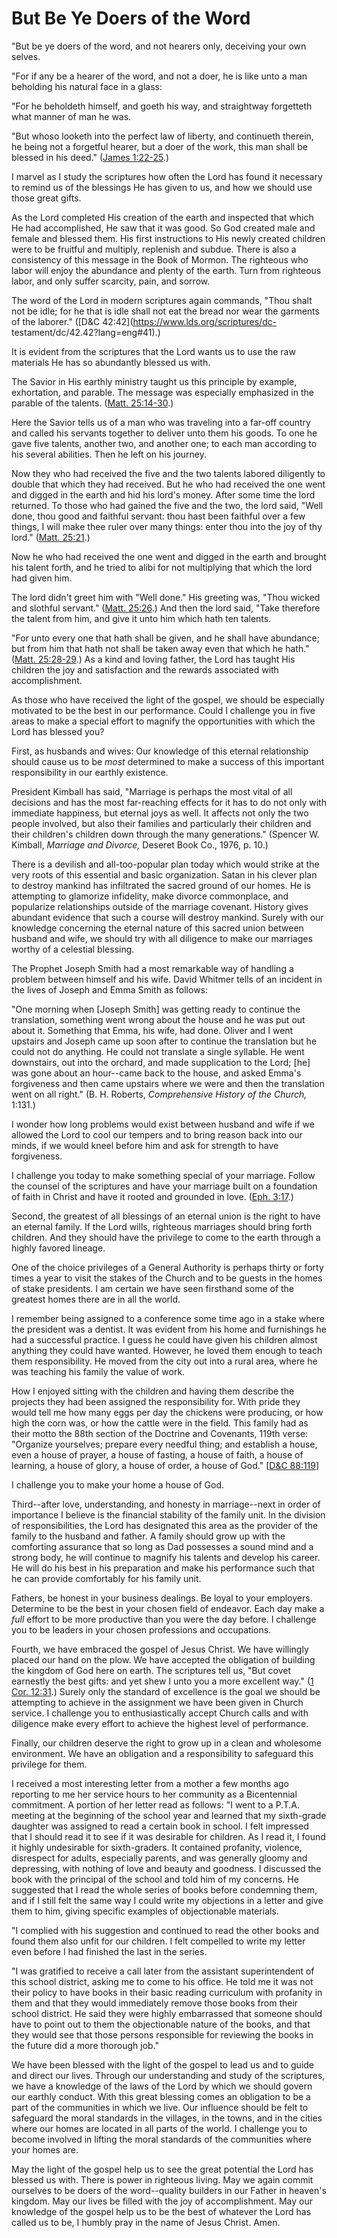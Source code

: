 # But Be Ye Doers of the Word

"But be ye doers of the word, and not hearers only, deceiving your own selves.

"For if any be a hearer of the word, and not a doer, he is like unto a man
beholding his natural face in a glass:

"For he beholdeth himself, and goeth his way, and straightway forgetteth what
manner of man he was.

"But whoso looketh into the perfect law of liberty, and continueth therein, he
being not a forgetful hearer, but a doer of the work, this man shall be
blessed in his deed." ([James
1:22-25](https://www.lds.org/scriptures/nt/james/1.22-25?lang=eng#21).)

I marvel as I study the scriptures how often the Lord has found it necessary
to remind us of the blessings He has given to us, and how we should use those
great gifts.

As the Lord completed His creation of the earth and inspected that which He
had accomplished, He saw that it was good. So God created male and female and
blessed them. His first instructions to His newly created children were to be
fruitful and multiply, replenish and subdue. There is also a consistency of
this message in the Book of Mormon. The righteous who labor will enjoy the
abundance and plenty of the earth. Turn from righteous labor, and only suffer
scarcity, pain, and sorrow.

The word of the Lord in modern scriptures again commands, "Thou shalt not be
idle; for he that is idle shall not eat the bread nor wear the garments of the
laborer." ([D&amp;C 42:42](https://www.lds.org/scriptures/dc-
testament/dc/42.42?lang=eng#41).)

It is evident from the scriptures that the Lord wants us to use the raw
materials He has so abundantly blessed us with.

The Savior in His earthly ministry taught us this principle by example,
exhortation, and parable. The message was especially emphasized in the parable
of the talents. ([Matt.
25:14-30](https://www.lds.org/scriptures/nt/matt/25.14-30?lang=eng#13).)

Here the Savior tells us of a man who was traveling into a far-off country and
called his servants together to deliver unto them his goods. To one he gave
five talents, another two, and another one; to each man according to his
several abilities. Then he left on his journey.

Now they who had received the five and the two talents labored diligently to
double that which they had received. But he who had received the one went and
digged in the earth and hid his lord's money. After some time the lord
returned. To those who had gained the five and the two, the lord said, "Well
done, thou good and faithful servant: thou hast been faithful over a few
things, I will make thee ruler over many things: enter thou into the joy of
thy lord." ([Matt.
25:21](https://www.lds.org/scriptures/nt/matt/25.21?lang=eng#20).)

Now he who had received the one went and digged in the earth and brought his
talent forth, and he tried to alibi for not multiplying that which the lord
had given him.

The lord didn't greet him with "Well done." His greeting was, "Thou wicked and
slothful servant." ([Matt.
25:26](https://www.lds.org/scriptures/nt/matt/25.26?lang=eng#25).) And then
the lord said, "Take therefore the talent from him, and give it unto him which
hath ten talents.

"For unto every one that hath shall be given, and he shall have abundance; but
from him that hath not shall be taken away even that which he hath." ([Matt.
25:28-29](https://www.lds.org/scriptures/nt/matt/25.28-29?lang=eng#27).) As a
kind and loving father, the Lord has taught His children the joy and
satisfaction and the rewards associated with accomplishment.

As those who have received the light of the gospel, we should be especially
motivated to be the best in our performance. Could I challenge you in five
areas to make a special effort to magnify the opportunities with which the
Lord has blessed you?

First, as husbands and wives: Our knowledge of this eternal relationship
should cause us to be _most_ determined to make a success of this important
responsibility in our earthly existence.

President Kimball has said, "Marriage is perhaps the most vital of all
decisions and has the most far-reaching effects for it has to do not only with
immediate happiness, but eternal joys as well. It affects not only the two
people involved, but also their families and particularly their children and
their children's children down through the many generations." (Spencer W.
Kimball, _Marriage and Divorce,_ Deseret Book Co., 1976, p. 10.)

There is a devilish and all-too-popular plan today which would strike at the
very roots of this essential and basic organization. Satan in his clever plan
to destroy mankind has infiltrated the sacred ground of our homes. He is
attempting to glamorize infidelity, make divorce commonplace, and popularize
relationships outside of the marriage covenant. History gives abundant
evidence that such a course will destroy mankind. Surely with our knowledge
concerning the eternal nature of this sacred union between husband and wife,
we should try with all diligence to make our marriages worthy of a celestial
blessing.

The Prophet Joseph Smith had a most remarkable way of handling a problem
between himself and his wife. David Whitmer tells of an incident in the lives
of Joseph and Emma Smith as follows:

"One morning when [Joseph Smith] was getting ready to continue the
translation, something went wrong about the house and he was put out about it.
Something that Emma, his wife, had done. Oliver and I went upstairs and Joseph
came up soon after to continue the translation but he could not do anything.
He could not translate a single syllable. He went downstairs, out into the
orchard, and made supplication to the Lord; [he] was gone about an hour--came
back to the house, and asked Emma's forgiveness and then came upstairs where
we were and then the translation went on all right." (B. H. Roberts,
_Comprehensive History of the Church,_ 1:131.)

I wonder how long problems would exist between husband and wife if we allowed
the Lord to cool our tempers and to bring reason back into our minds, if we
would kneel before him and ask for strength to have forgiveness.

I challenge you today to make something special of your marriage. Follow the
counsel of the scriptures and have your marriage built on a foundation of
faith in Christ and have it rooted and grounded in love. ([Eph.
3:17](https://www.lds.org/scriptures/nt/eph/3.17?lang=eng#16).)

Second, the greatest of all blessings of an eternal union is the right to have
an eternal family. If the Lord wills, righteous marriages should bring forth
children. And they should have the privilege to come to the earth through a
highly favored lineage.

One of the choice privileges of a General Authority is perhaps thirty or forty
times a year to visit the stakes of the Church and to be guests in the homes
of stake presidents. I am certain we have seen firsthand some of the greatest
homes there are in all the world.

I remember being assigned to a conference some time ago in a stake where the
president was a dentist. It was evident from his home and furnishings he had a
successful practice. I guess he could have given his children almost anything
they could have wanted. However, he loved them enough to teach them
responsibility. He moved from the city out into a rural area, where he was
teaching his family the value of work.

How I enjoyed sitting with the children and having them describe the projects
they had been assigned the responsibility for. With pride they would tell me
how many eggs per day the chickens were producing, or how high the corn was,
or how the cattle were in the field. This family had as their motto the 88th
section of the Doctrine and Covenants, 119th verse: "Organize yourselves;
prepare every needful thing; and establish a house, even a house of prayer, a
house of fasting, a house of faith, a house of learning, a house of glory, a
house of order, a house of God." [[D&amp;C
88:119](https://www.lds.org/scriptures/dc-testament/dc/88.119?lang=eng#118)]

I challenge you to make your home a house of God.

Third--after love, understanding, and honesty in marriage--next in order of
importance I believe is the financial stability of the family unit. In the
division of responsibilities, the Lord has designated this area as the
provider of the family to the husband and father. A family should grow up with
the comforting assurance that so long as Dad possesses a sound mind and a
strong body, he will continue to magnify his talents and develop his career.
He will do his best in his preparation and make his performance such that he
can provide comfortably for his family unit.

Fathers, be honest in your business dealings. Be loyal to your employers.
Determine to be the best in your chosen field of endeavor. Each day make a
_full_ effort to be more productive than you were the day before. I challenge
you to be leaders in your chosen professions and occupations.

Fourth, we have embraced the gospel of Jesus Christ. We have willingly placed
our hand on the plow. We have accepted the obligation of building the kingdom
of God here on earth. The scriptures tell us, "But covet earnestly the best
gifts: and yet shew I unto you a more excellent way." ([1 Cor.
12:31](https://www.lds.org/scriptures/nt/1-cor/12.31?lang=eng#30).) Surely
only the standard of excellence is the goal we should be attempting to achieve
in the assignment we have been given in Church service. I challenge you to
enthusiastically accept Church calls and with diligence make every effort to
achieve the highest level of performance.

Finally, our children deserve the right to grow up in a clean and wholesome
environment. We have an obligation and a responsibility to safeguard this
privilege for them.

I received a most interesting letter from a mother a few months ago reporting
to me her service hours to her community as a Bicentennial commitment. A
portion of her letter read as follows: "I went to a P.T.A. meeting at the
beginning of the school year and learned that my sixth-grade daughter was
assigned to read a certain book in school. I felt impressed that I should read
it to see if it was desirable for children. As I read it, I found it highly
undesirable for sixth-graders. It contained profanity, violence, disrespect
for adults, especially parents, and was generally gloomy and depressing, with
nothing of love and beauty and goodness. I discussed the book with the
principal of the school and told him of my concerns. He suggested that I read
the whole series of books before condemning them, and if I still felt the same
way I could write my objections in a letter and give them to him, giving
specific examples of objectionable materials.

"I complied with his suggestion and continued to read the other books and
found them also unfit for our children. I felt compelled to write my letter
even before I had finished the last in the series.

"I was gratified to receive a call later from the assistant superintendent of
this school district, asking me to come to his office. He told me it was not
their policy to have books in their basic reading curriculum with profanity in
them and that they would immediately remove those books from their school
district. He said they were highly embarrassed that someone should have to
point out to them the objectionable nature of the books, and that they would
see that those persons responsible for reviewing the books in the future did a
more thorough job."

We have been blessed with the light of the gospel to lead us and to guide and
direct our lives. Through our understanding and study of the scriptures, we
have a knowledge of the laws of the Lord by which we should govern our earthly
conduct. With this great blessing comes an obligation to be a part of the
communities in which we live. Our influence should be felt to safeguard the
moral standards in the villages, in the towns, and in the cities where our
homes are located in all parts of the world. I challenge you to become
involved in lifting the moral standards of the communities where your homes
are.

May the light of the gospel help us to see the great potential the Lord has
blessed us with. There is power in righteous living. May we again commit
ourselves to be doers of the word--quality builders in our Father in heaven's
kingdom. May our lives be filled with the joy of accomplishment. May our
knowledge of the gospel help us to be the best of whatever the Lord has called
us to be, I humbly pray in the name of Jesus Christ. Amen.

